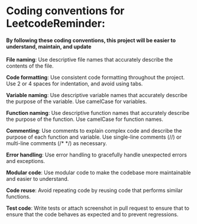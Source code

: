 
# Coding conventions for LeetcodeReminder:

#### By following these coding conventions, this project will be easier to understand, maintain, and update

**File naming**: Use descriptive file names that accurately describe the contents of the file.

**Code formatting**: Use consistent code formatting throughout the project. Use 2 or 4 spaces for indentation, and avoid using tabs.

**Variable naming**: Use descriptive variable names that accurately describe the purpose of the variable. Use camelCase for variables.

**Function naming**: Use descriptive function names that accurately describe the purpose of the function. Use camelCase for function names.

**Commenting**: Use comments to explain complex code and describe the purpose of each function and variable. Use single-line comments (//) or multi-line comments (/* */) as necessary.

**Error handling**: Use error handling to gracefully handle unexpected errors and exceptions.

**Modular code**: Use modular code to make the codebase more maintainable and easier to understand.

**Code reuse**: Avoid repeating code by reusing code that performs similar functions.

**Test code**: Write tests or attach screenshot in pull request to ensure that  to ensure that the code behaves as expected and to prevent regressions.

